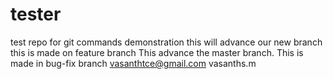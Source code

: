 # tester
test repo for git commands demonstration
this will advance our new branch
this is made on feature branch
This advance the master branch.
This is made in bug-fix branch
vasanthtce@gmail.com
vasanths.m

